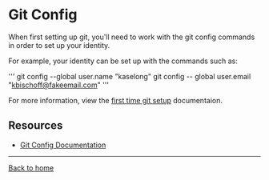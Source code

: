 # Git Config

When first setting up git, you'll need to work with the git config commands in order to set up your identity.

For example, your identity can be set up with the commands such as:

'''
git config --global user.name "kaselong"
git config -- global user.email "kbischoff@fakeemail.com"
'''

For more information, view the [first time git setup](https://git-scm.com/book/en/v2/Getting-Started-First-Time-Git-Setup) documentaion.

## Resources 

- [Git Config Documentation](https://git-scm.com/docs/got-config)

---

[Back to home](../README.md)